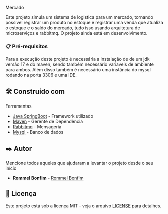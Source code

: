  Mercado

Este projeto simula um sistema de logistica para um mercado, tornando possivel registrar um produto no estoque e registrar uma venda que atualiza o estoque e o saldo do mercado, tudo isso usando arquitetura de microserviços e rabbitmq. O projeto ainda está em desenvolvimento.



### 📋 Pré-requisitos

Para a execução deste projeto é necessária a instalação de de um jdk versão 17 e do maven, sendo também necessário variaveis de ambiente para ambos. Além disso também é necessário uma instância do mysql rodando na porta 3306 e uma IDE.



## 🛠️ Construído com

Ferramentas

* [Java SpringBoot](https://spring.io/projects/spring-boot) - Framework utilizado
* [Maven](https://maven.apache.org/) - Gerente de Dependência
* [Rabbitmq](https://www.rabbitmq.com) - Mensageria
* [Mysql](https://www.mysql.com) - Banco de dados


## ✒️ Autor

Mencione todos aqueles que ajudaram a levantar o projeto desde o seu início

* **Rommel Bonfim** -  [Rommel Bonfim](https://github.com/rommelbonfim)


## 📄 Licença

Este projeto está sob a licença MIT - veja o arquivo [LICENSE](https://github.com/rommelbonfim/Mercado/blob/main/LICENSE) para detalhes.

